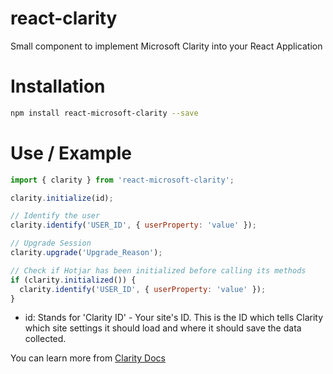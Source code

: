 # react-clarity
Small component to implement Microsoft Clarity into your React Application

# Installation
```bash
npm install react-microsoft-clarity --save
```

# Use / Example
```javascript
import { clarity } from 'react-microsoft-clarity';

clarity.initialize(id);

// Identify the user
clarity.identify('USER_ID', { userProperty: 'value' });

// Upgrade Session
clarity.upgrade('Upgrade_Reason');

// Check if Hotjar has been initialized before calling its methods
if (clarity.initialized()) {
  clarity.identify('USER_ID', { userProperty: 'value' });
}
```
- id: Stands for 'Clarity ID' - Your site's ID. This is the ID which tells Clarity which site settings it should load and where it should save the data collected.

You can learn more from [Clarity Docs](https://learn.microsoft.com/en-us/clarity/)

